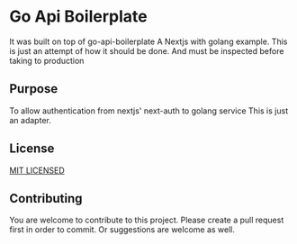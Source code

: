 # Go Api Boilerplate

It was built on top of  go-api-boilerplate
A Nextjs with golang example. This is just an attempt of how it should be done. And must be inspected before taking to production


## Purpose
To allow authentication from nextjs' next-auth to golang service
This is just an adapter. 


## License

[MIT LICENSED](./LICENSE)

## Contributing

You are welcome to contribute to this project. Please create a pull request first in order to commit. Or suggestions are welcome as well. 
